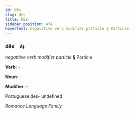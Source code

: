 ```yaml
---
id: dës
slug: dës
title: DËS
sidebar_position: 474
hoverText: negatitive verb modifier particle § Particle
---
```


### dës&emsp;<span kind="abugida">ʌ́ʇ</span>

*negatitive verb modifier particle* **§** Particle

**Verb**: -

**Noun**: -

**Modifier**: -

Portuguese des- undefined

*Romance Language Family*